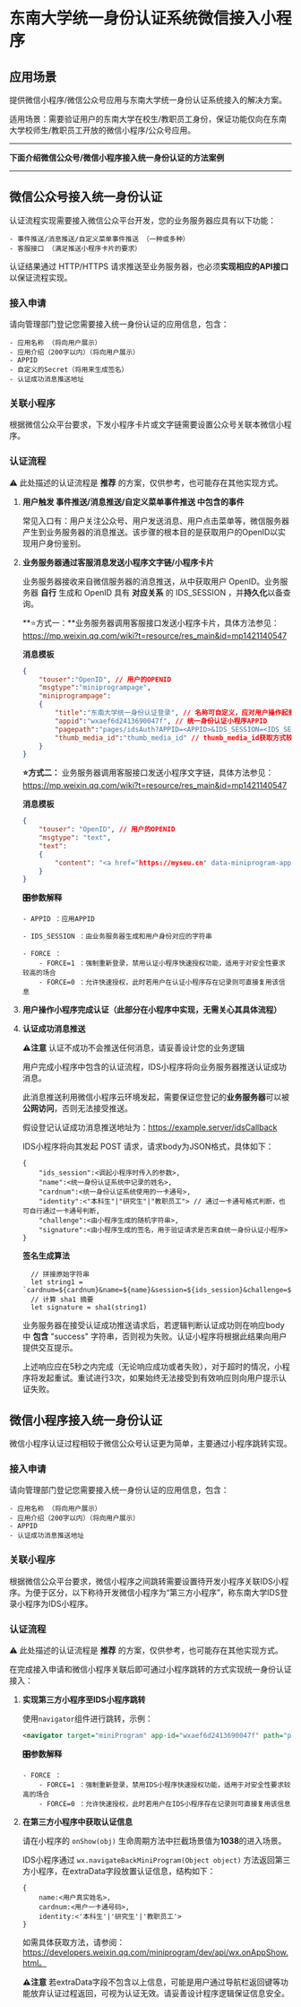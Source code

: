 # 东南大学统一身份认证系统微信接入小程序

## 应用场景

提供微信小程序/微信公众号应用与东南大学统一身份认证系统接入的解决方案。

适用场景：需要验证用户的东南大学在校生/教职员工身份，保证功能仅向在东南大学校师生/教职员工开放的微信小程序/公众号应用。

-----

**下面介绍微信公众号/微信小程序接入统一身份认证的方法案例**

-------


## 微信公众号接入统一身份认证

认证流程实现需要接入微信公众平台开发，您的业务服务器应具有以下功能：

    - 事件推送/消息推送/自定义菜单事件推送 （一种或多种）
    - 客服接口 （满足推送小程序卡片的要求）

认证结果通过 HTTP/HTTPS 请求推送至业务服务器，也必须**实现相应的API接口**以保证流程实现。

### 接入申请

请向管理部门登记您需要接入统一身份认证的应用信息，包含：

    - 应用名称 （将向用户展示）
    - 应用介绍（200字以内）（将向用户展示）
    - APPID
    - 自定义的Secret（将用来生成签名）
    - 认证成功消息推送地址

### 关联小程序

根据微信公众平台要求，下发小程序卡片或文字链需要设置公众号关联本微信小程序。

### 认证流程

⚠️ 此处描述的认证流程是 **推荐** 的方案，仅供参考，也可能存在其他实现方式。

1. **用户触发 事件推送/消息推送/自定义菜单事件推送 中包含的事件**

   常见入口有：用户关注公众号、用户发送消息、用户点击菜单等，微信服务器产生到业务服务器的消息推送。该步骤的根本目的是获取用户的OpenID以实现用户身份鉴别。

2. **业务服务器通过客服消息发送小程序文字链/小程序卡片**

   业务服务器接收来自微信服务器的消息推送，从中获取用户 OpenID。业务服务器 **自行** 生成和 OpenID 具有 **对应关系** 的 IDS_SESSION ，并**持久化**以备查询。

   **⭐️方式一：**业务服务器调用客服接口发送小程序卡片，具体方法参见：https://mp.weixin.qq.com/wiki?t=resource/res_main&id=mp1421140547

    **消息模板**

    ```json
    {
        "touser":"OpenID", // 用户的OPENID
        "msgtype":"miniprogrampage",
        "miniprogrampage":
        {
            "title":"东南大学统一身份认证登录", // 名称可自定义，应对用户操作起到引导、解释作用
            "appid":"wxaef6d2413690047f", // 统一身份认证小程序APPID
            "pagepath":"pages/idsAuth?APPID=<APPID>&IDS_SESSION=<IDS_SESSION>&FORCE=<FORCE>", // 指定参数
            "thumb_media_id":"thumb_media_id" // thumb_media_id获取方式较为繁琐，请参考文档
        }
    }
    ```

    **⭐️方式二：** 业务服务器调用客服接口发送小程序文字链，具体方法参见：https://mp.weixin.qq.com/wiki?t=resource/res_main&id=mp1421140547

    **消息模板**

    ```json
    {
        "touser": "OpenID", // 用户的OPENID
        "msgtype": "text",
        "text":
        {
            "content": "<a href="https://myseu.cn" data-miniprogram-appid="wxaef6d2413690047f" data-miniprogram-path="pages/idsAuth?APPID=<APPID>&IDS_SESSION=<IDS_SESSION>&FORCE=<FORCE>">统一身份认证登录</a>"
        }
    }
    ```

    **🎛参数解释**
    ```
    - APPID ：应用APPID

    - IDS_SESSION ：由业务服务器生成和用户身份对应的字符串

    - FORCE ：
        - FORCE=1 ：强制重新登录，禁用认证小程序快速授权功能，适用于对安全性要求较高的场合
        - FORCE=0 ：允许快速授权，此时若用户在认证小程序存在记录则可直接复用该信息
    ```

3. **用户操作小程序完成认证（此部分在小程序中实现，无需关心其具体流程）**

4. **认证成功消息推送**

   **⚠️注意** 认证不成功不会推送任何消息，请妥善设计您的业务逻辑

   用户完成小程序中包含的认证流程，IDS小程序将向业务服务器推送认证成功消息。

   此消息推送利用微信小程序云环境发起，需要保证您登记的**业务服务器**可以被**公网访问**，否则无法接受推送。

   假设登记认证成功消息推送地址为：https://example.server/idsCallback

   IDS小程序将向其发起 POST 请求，请求body为JSON格式，具体如下：

    ```
    {
        "ids_session":<调起小程序时传入的参数>,
        "name":<统一身份认证系统中记录的姓名>,
        "cardnum":<统一身份认证系统使用的一卡通号>,
        "identity":<"本科生"|"研究生"|"教职员工"> // 通过一卡通号格式判断，也可自行通过一卡通号判断,
        "challenge":<由小程序生成的随机字符串>,
        "signature":<由小程序生成的签名，用于验证请求是否来自统一身份认证小程序>
    }
    ```

    **签名生成算法**

    ```
      // 拼接原始字符串
      let string1 = `cardnum=${cardnum}&name=${name}&session=${ids_session}&challenge=${challenge}&secret=${secret}`
      // 计算 sha1 摘要
      let signature = sha1(string1)
    ```

    业务服务器在接受认证成功推送请求后，若逻辑判断认证成功则在响应body中 **包含** "success" 字符串，否则视为失败。认证小程序将根据此结果向用户提供交互提示。

    上述响应应在5秒之内完成（无论响应成功或者失败），对于超时的情况，小程序将发起重试。重试进行3次，如果始终无法接受到有效响应则向用户提示认证失败。

## 微信小程序接入统一身份认证

微信小程序认证过程相较于微信公众号认证更为简单，主要通过小程序跳转实现。

### 接入申请

请向管理部门登记您需要接入统一身份认证的应用信息，包含：

```
- 应用名称 （将向用户展示）
- 应用介绍（200字以内）（将向用户展示）
- APPID
- 认证成功消息推送地址
```

### 关联小程序

根据微信公众平台要求，微信小程序之间跳转需要设置待开发小程序关联IDS小程序。为便于区分，以下称待开发微信小程序为“第三方小程序”，称东南大学IDS登录小程序为IDS小程序。

### 认证流程

⚠️ 此处描述的认证流程是 **推荐** 的方案，仅供参考，也可能存在其他实现方式。

在完成接入申请和微信小程序关联后即可通过小程序跳转的方式实现统一身份认证接入：

1. **实现第三方小程序至IDS小程序跳转**

   使用`navigator`组件进行跳转，示例：

   ```xml
   <navigator target="miniProgram" app-id="wxaef6d2413690047f" path="pages/index" extra-data="{{{force:<FORCE>}}}">统一身份认证</navigator>
   ```

   **🎛参数解释**

   ```
   - FORCE ：
       - FORCE=1 ：强制重新登录，禁用IDS小程序快速授权功能，适用于对安全性要求较高的场合
       - FORCE=0 ：允许快速授权，此时若用户在IDS小程序存在记录则可直接复用该信息
   ```

2. **在第三方小程序中获取认证信息**

   请在小程序的 `onShow(obj)` 生命周期方法中拦截场景值为**1038**的进入场景。

   IDS小程序通过 `wx.navigateBackMiniProgram(Object object)` 方法返回第三方小程序，在extraData字段放置认证信息，结构如下：

   ```
   {
       name:<用户真实姓名>, 
       cardnum:<用户一卡通号码>, 
       identity:<'本科生'|'研究生'|'教职员工'>
   }
   ```

   如需具体获取方法，请参阅：https://developers.weixin.qq.com/miniprogram/dev/api/wx.onAppShow.html。

   **⚠️注意** 若extraData字段不包含以上信息，可能是用户通过导航栏返回键等功能放弃认证过程返回，可视为认证无效。请妥善设计程序逻辑保证信息安全。

 